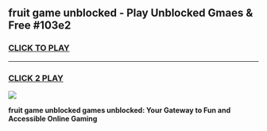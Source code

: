 
## fruit game unblocked - Play Unblocked Gmaes & Free #103e2
<h3>
<a href="https://news.freeplayer.one?title=fruit_game_unblocked&ref=26F">CLICK TO PLAY</a></h3>
<hr>

<h3>
<a href="https://news.freeplayer.one?title=fruit_game_unblocked&ref=26F">CLICK 2 PLAY</a>
  
</h3>

<a href="https://news.freeplayer.one?title=fruit_game_unblocked&ref=26F/"><img src="https://clearcache.store/games.png"></a>


**fruit game unblocked games unblocked: Your Gateway to Fun and Accessible Online Gaming**
